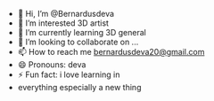 - 👋 Hi, I’m @Bernardusdeva
- 👀 I’m interested 3D artist 
- 🌱 I’m currently learning 3D general
- 💞️ I’m looking to collaborate on ...
- 📫 How to reach me bernardusdeva20@gmail.com
- 😄 Pronouns: deva
- ⚡ Fun fact: i love learning in
- everything especially a new thing 

<!---
Bernardusdeva/Bernardusdeva is a ✨ special ✨ repository because its `README.md` (this file) appears on your GitHub profile.
You can click the Preview link to take a look at your changes.
--->
